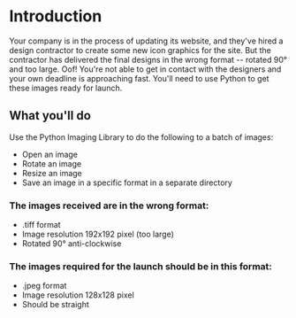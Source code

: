 # Introduction
Your company is in the process of updating its website, and they've hired a design contractor to create some new icon graphics for the site. But the contractor has delivered the final designs in the wrong format -- rotated 90° and too large. Oof! You're not able to get in contact with the designers and your own deadline is approaching fast. You'll need to use Python to get these images ready for launch.

## What you'll do
Use the Python Imaging Library to do the following to a batch of images:

- Open an image
- Rotate an image
- Resize an image
- Save an image in a specific format in a separate directory

### The images received are in the wrong format:
- .tiff format
- Image resolution 192x192 pixel (too large)
- Rotated 90° anti-clockwise

### The images required for the launch should be in this format:
- .jpeg format
- Image resolution 128x128 pixel
- Should be straight
